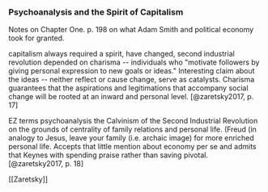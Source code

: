 ### Psychoanalysis and the Spirit of Capitalism

Notes on Chapter One. p. 198 on what Adam Smith and political economy took for granted.

capitalism always required a spirit, have changed, second industrial revolution depended on charisma -- individuals who "motivate followers by giving personal expression to new goals or ideas." Interesting claim about the ideas -- neither reflect or cause change, serve as catalysts. Charisma guarantees that the aspirations and legitimations that accompany social change will be rooted at an inward and personal level. [@zaretsky2017, p. 17]

EZ terms psychoanalysis the Calvinism of the Second Industrial Revolution on the grounds of centrality of family relations and personal life. (Freud (in analogy to Jesus, leave your family (i.e. archaic image) for more enriched personal life. Accepts that little mention about economy per se and admits that Keynes with spending praise rather than saving pivotal. [@zaretsky2017, p. 18]

[[Zaretsky]]
